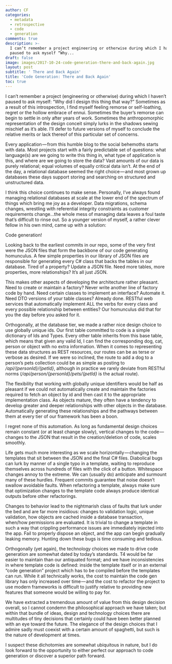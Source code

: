 ```yaml
---
author: CF
categories:
  - metadata
  - retrospective
  - code
  - generation
comments: true
description: >-
  I can’t remember a project engineering or otherwise during which I haven’t
  paused to ask myself “Why...
draft: false
image: images/2017-10-24-code-generation-there-and-back-again.jpg
layout: post
subtitle: ' There and Back Again'
title: 'Code Generation: There and Back Again'
toc: true
---
```

    
I can’t remember a project (engineering or otherwise) during which I haven’t paused to ask myself: “Why did I design this thing that way?” Sometimes as a result of this introspection, I find myself feeling remorse or self-loathing, regret or the hollow embrace of ennui. Sometimes the buyer’s remorse can begin to settle in only after years of work. Sometimes the anthropomorphic representation of the design conceit simply lurks in the shadows sewing mischief as it’s able. I’ll defer to future versions of myself to conclude the relative merits or lack thereof of this particular set of concerns.    
    
Every application — from this humble blog to the social behemoths starts with data. Most projects start with a fairly predictable set of questions: what language(s) are we going to write this thing in, what type of application is this, and where are we going to store the data? Vast amounts of our data is purely relational; equal volumes of equally critical data isn’t. At the end of the day, a relational database seemed the right choice — and most grown up databases these days support storing and searching on structured and unstructured data.    
    
I think this choice continues to make sense. Personally, I’ve always found managing relational databases at scale at the lower end of the spectrum of things which bring me joy as a developer. Data migrations, schema changes, wrestling with referential integrity constraints as customer requirements change…the whole mess of managing data leaves a foul taste that’s difficult to rinse out. So a younger version of myself, a rather clever fellow in his own mind, came up with a solution:    
    
Code generation!    
    
Looking back to the earliest commits in our repo, some of the very first were the JSON files that form the backbone of our code generating homunculus. A few simple properties in our library of JSON files are responsible for generating every C# class that backs the tables in our database. Tired of a property? Update a JSON file. Need more tables, more properties, more relationships? It’s all just JSON.    
    
This makes other aspects of developing the architecture rather pleasant. Need to create or maintain a factory? Never write another line of factory code by hand. Need certain classes to implement an interface? Automate it. Need DTO versions of your table classes? Already done. RESTful web services that automatically implement ALL the verbs for every class and every possible relationship between entities? Our homunculus did that for you the day before you asked for it.    
    
Orthogonally, at the database tier, we made a rather nice design choice to use globally unique ids. Our first table committed to code is a simple dictionary of Ids and Types. Every other table inherits from this base table, which means that given any valid Id, I can find the corresponding dog, cat, person or object with no extra information. When it comes to representing these data structures as REST resources, our routes can be as terse or verbose as desired. If we were so inclined, the route to add a dog to a person’s pets collection could be as simple as posting to _/api/{personId}/{petId}_, although in practice we rarely deviate from RESTful norms (_/api/person/{personId}/pets/{petId}_ is the actual route).    
    
The flexibility that working with globally unique identifiers would be half as pleasant if we could not automatically create and maintain the factories required to fetch an object by id and then cast it to the appropriate implementation class. As objects mature, they often have a tendency to develop greater and deeper relationships with other objects in the database. Automatically generating these relationships and the pathways between them at every tier of our framework has been a boon.    
    
I regret none of this automation. As long as fundamental design choices remain constant (or at least change slowly), vertical changes to the code — changes to the JSON that result in the creation/deletion of code, scales smoothly.    
    
Life gets much more interesting as we scale horizontally — changing the templates that sit between the JSON and the final C# files. Diabolical bugs can lurk by manner of a single typo in a template, waiting to reproduce themselves across hundreds of files with the click of a button. Whitespace changes annoy to the extreme. We can (usually do) anticipate and surmount many of these hurdles. Frequent commits guarantee that noise doesn’t swallow avoidable faults. When refactoring a template, always make sure that optimization changes to the template code always produce identical outputs before other refactorings.    
    
Changes to behavior lead to the nightmarish class of faults that lurk under the bed and are far more insidious: changes to validation logic, unique validation, how objects are cached inside a database transaction, when/how permissions are evaluated. It is trivial to change a template in such a way that crippling performance issues are immediately injected into the app. Fail to properly dispose an object, and the app can begin gradually leaking memory. Hunting down these bugs is time consuming and tedious.    
    
Orthogonally (yet again), the technology choices we made to drive code generation are somewhat dated by today’s standards. T4 would be far easier to maintain than our antiquated format; and we have inconsistencies in where template code is defined: inside the template itself or in an external “code generation” project which has to be compiled before the templates can run. While it all technically works, the cost to maintain the code gen library has only increased over time — and the cost to refactor the project to use modern frameworks is difficult to justify relative to providing new features that someone would be willing to pay for.    
    
We have extracted a tremendous amount of value from this design decision overall, so I cannot condemn the philosophical approach we have taken; but within that bundle of ideas, design and technology choices there are multitudes of tiny decisions that certainly could have been better planned with an eye toward the future. The elegance of the design choices that I admire sadly must coexist with a certain amount of spaghetti, but such is the nature of development at times.    
    
I suspect these dichotomies are somewhat ubiquitous in nature, but I do look forward to the opportunity to either perfect our approach to code generation or discover a superior path forward.    
